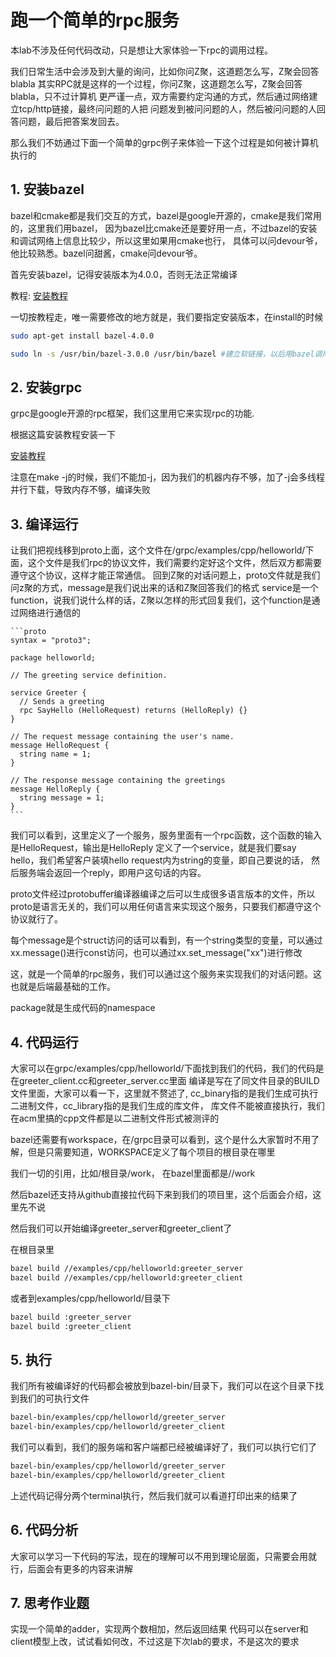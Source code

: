 # 跑一个简单的rpc服务

本lab不涉及任何代码改动，只是想让大家体验一下rpc的调用过程。

我们日常生活中会涉及到大量的询问，比如你问Z聚，这道题怎么写，Z聚会回答blabla
其实RPC就是这样的一个过程，你问Z聚，这道题怎么写，Z聚会回答blabla，只不过计算机
更严谨一点，双方需要约定沟通的方式，然后通过网络建立tcp/http链接，最终问问题的人把
问题发到被问问题的人，然后被问问题的人回答问题，最后把答案发回去。

那么我们不妨通过下面一个简单的grpc例子来体验一下这个过程是如何被计算机执行的

## 1. 安装bazel

bazel和cmake都是我们交互的方式，bazel是google开源的，cmake是我们常用的，这里我们用bazel，
因为bazel比cmake还是要好用一点，不过bazel的安装和调试网络上信息比较少，所以这里如果用cmake也行，
具体可以问devour爷，他比较熟悉。bazel问甜酱，cmake问devour爷。

首先安装bazel，记得安装版本为4.0.0，否则无法正常编译

教程: [安装教程](https://docs.bazel.build/versions/0.19.1/install-ubuntu.html)

一切按教程走，唯一需要修改的地方就是，我们要指定安装版本，在install的时候

```bash
sudo apt-get install bazel-4.0.0

sudo ln -s /usr/bin/bazel-3.0.0 /usr/bin/bazel #建立软链接，以后用bazel调用的就是4.0.0了
```

## 2. 安装grpc

grpc是google开源的rpc框架，我们这里用它来实现rpc的功能.

根据这篇安装教程安装一下

[安装教程](https://grpc.io/docs/languages/cpp/quickstart/)

注意在make -j的时候，我们不能加-j，因为我们的机器内存不够，加了-j会多线程并行下载，导致内存不够，编译失败

## 3. 编译运行

让我们把视线移到proto上面，这个文件在/grpc/examples/cpp/helloworld/下面，这个文件是我们rpc的协议文件，我们需要约定好这个文件，然后双方都需要遵守这个协议，这样才能正常通信。
回到Z聚的对话问题上，proto文件就是我们问z聚的方式，message是我们说出来的话和Z聚回答我们的格式
service是一个function，说我们说什么样的话，Z聚以怎样的形式回复我们，这个function是通过网络进行通信的

    ```proto
    syntax = "proto3";

    package helloworld;

    // The greeting service definition.

    service Greeter {
      // Sends a greeting
      rpc SayHello (HelloRequest) returns (HelloReply) {}
    }

    // The request message containing the user's name.
    message HelloRequest {
      string name = 1;
    }

    // The response message containing the greetings
    message HelloReply {
      string message = 1;
    }
    ```
我们可以看到，这里定义了一个服务，服务里面有一个rpc函数，这个函数的输入是HelloRequest，输出是HelloReply
定义了一个service，就是我们要say hello，我们希望客户装填hello request内为string的变量，即自己要说的话，
然后服务端会返回一个reply，即用户这句话的内容。

proto文件经过protobuffer编译器编译之后可以生成很多语言版本的文件，所以proto是语言无关的，我们可以用任何语言来实现这个服务，只要我们都遵守这个协议就行了。

每个message是个struct访问的话可以看到，有一个string类型的变量，可以通过xx.message()进行const访问，也可以通过xx.set_message("xx")进行修改

这，就是一个简单的rpc服务，我们可以通过这个服务来实现我们的对话问题。这也就是后端最基础的工作。

package就是生成代码的namespace

## 4. 代码运行

大家可以在grpc/examples/cpp/helloworld/下面找到我们的代码，我们的代码是在greeter_client.cc和greeter_server.cc里面
编译是写在了同文件目录的BUILD文件里面，大家可以看一下，这里就不赘述了, cc_binary指的是我们生成可执行二进制文件，cc_library指的是我们生成的库文件，
库文件不能被直接执行，我们在acm里搞的cpp文件都是以二进制文件形式被测评的

bazel还需要有workspace，在/grpc目录可以看到，这个是什么大家暂时不用了解，但是只需要知道，WORKSPACE定义了每个项目的根目录在哪里

我们一切的引用，比如/根目录/work， 在bazel里面都是//work

然后bazel还支持从github直接拉代码下来到我们的项目里，这个后面会介绍，这里先不说

然后我们可以开始编译greeter_server和greeter_client了

在根目录里

```bash
bazel build //examples/cpp/helloworld:greeter_server
bazel build //examples/cpp/helloworld:greeter_client
```

或者到examples/cpp/helloworld/目录下

```bash
bazel build :greeter_server
bazel build :greeter_client
```

## 5. 执行

我们所有被编译好的代码都会被放到bazel-bin/目录下，我们可以在这个目录下找到我们的可执行文件

```bash
bazel-bin/examples/cpp/helloworld/greeter_server
bazel-bin/examples/cpp/helloworld/greeter_client
```
我们可以看到，我们的服务端和客户端都已经被编译好了，我们可以执行它们了

```bash
bazel-bin/examples/cpp/helloworld/greeter_server
bazel-bin/examples/cpp/helloworld/greeter_client
```
上述代码记得分两个terminal执行，然后我们就可以看道打印出来的结果了

## 6. 代码分析
大家可以学习一下代码的写法，现在的理解可以不用到理论层面，只需要会用就行，后面会有更多的内容来讲解

## 7. 思考作业题
实现一个简单的adder，实现两个数相加，然后返回结果
代码可以在server和client模型上改，试试看如何改，不过这是下次lab的要求，不是这次的要求

